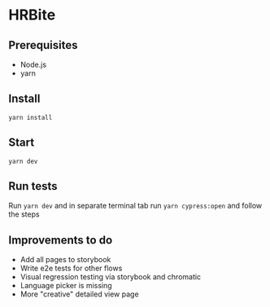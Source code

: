 # HRBite

## Prerequisites

- Node.js
- yarn

## Install

`yarn install`

## Start

`yarn dev`

## Run tests

Run `yarn dev` and in separate terminal tab run `yarn cypress:open` and follow the steps

## Improvements to do

- Add all pages to storybook
- Write e2e tests for other flows
- Visual regression testing via storybook and chromatic
- Language picker is missing
- More "creative" detailed view page
